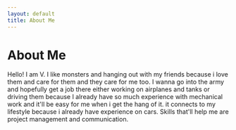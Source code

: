 ```yaml
---
layout: default
title: About Me
---
```

# About Me
Hello! I am V.
I like monsters and hanging out with my friends because i love them and care for them and they care for me too. I wanna go into the army and hopefully get a job there either working on airplanes and tanks or driving them because I already have so much experience with
mechanical work and it'll be easy for me when i get the hang of it. it connects to my lifestyle because i already have experience on cars. Skills that'll help me are project management and communication. 
